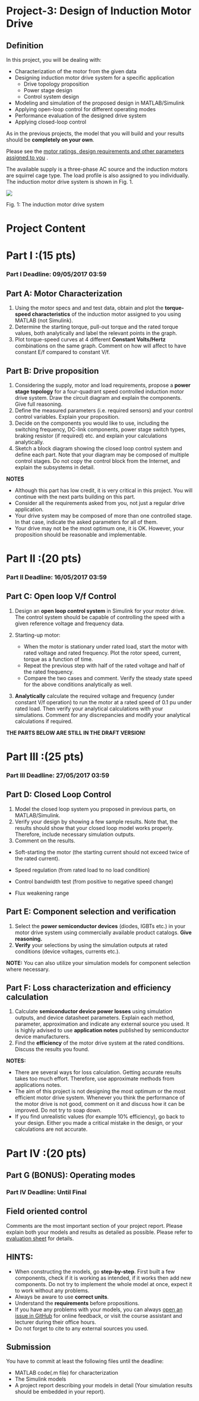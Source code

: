 # Project-3: Design of Induction Motor Drive

## Definition

In this project, you will be dealing with:

* Characterization of the motor from the given data
* Designing induction motor drive system for a specific application
  * Drive topology proposition
  * Power stage design
  * Control system design
* Modeling and simulation of the proposed design in MATLAB/Simulink
* Applying open-loop control for different operating modes
* Performance evaluation of the designed drive system
* Applying closed-loop control

As in the previous projects, the model that you will build and your results should be **completely on your own**.

Please see the [motor ratings, design requirements and other parameters assigned to you](https://github.com/odtu/ee462/blob/master/Project_3/motordata.md) .

The available supply is a three-phase AC source and the induction motors are squirrel cage type. The load profile is also assigned to you individually. The induction motor drive system is shown in Fig. 1.

![](./project3.png)

Fig. 1: The induction motor drive system

# Project Content

# Part I :(15 pts)

### Part I Deadline: 09/05/2017 03:59

## Part A: Motor Characterization

1. Using the motor specs and and test data, obtain and plot the **torque-speed characteristics** of the induction motor assigned to you using MATLAB (not Simulink).
2. Determine the starting torque, pull-out torque and the rated torque values, both analytically and label the relevant points in the graph.
3. Plot torque-speed curves at 4 different **Constant Volts/Hertz** combinations on the same graph. Comment on how will affect to have constant E/f compared to constant V/f.

## Part B: Drive proposition

1. Considering the supply, motor and load requirements, propose a **power stage topology** for a four-quadrant speed controlled induction motor drive system. Draw the circuit diagram and explain the components. Give full reasoning.
2. Define the measured parameters (i.e. required sensors) and your control control variables. Explain your proposition.
3. Decide on the components you would like to use, including the switching frequency, DC-link components, power stage switch types, braking resistor (if required) etc. and explain your calculations analytically.
4. Sketch a block diagram showing the closed loop control system and define each part. Note that your diagram may be composed of multiple control stages. Do not copy the control block from the Internet, and explain the subsystems in detail.

**NOTES**
* Although this part has low credit, it is very critical in this project. You will continue with the next parts building on this part.
* Consider all the requirements asked from you, not just a regular drive application.
* Your drive system may be composed of more than one controlled stage. In that case, indicate the asked parameters for all of them.
* Your drive may not be the most optimum one, it is OK. However, your proposition should be reasonable and implementable.

# Part II :(20 pts)

### Part II Deadline: 16/05/2017 03:59

## Part C: Open loop V/f Control

1. Design an **open loop control system** in Simulink for your motor drive. The control system should be capable of controlling the speed with a given reference voltage and frequency data.

2. Starting-up motor:
    - When the motor is stationary under rated load, start the motor with rated voltage and rated frequency. Plot the rotor speed,  current, torque as a function of time.
    - Repeat the previous step with half of the rated voltage and half of the rated frequency. 
    - Compare the two cases and comment. Verify the steady state speed for the above conditions analytically as well.

3. **Analytically** calculate the required voltage and frequency (under constant V/f operation) to run the motor at a rated speed of 0.1 pu under rated load. Then verify your analytical calculations with your simulations. Comment for any discrepancies and modify your analytical calculations if required.


**THE PARTS BELOW ARE STILL IN THE DRAFT VERSION!**

# Part III :(25 pts)

### Part III Deadline: 27/05/2017 03:59

## Part D: Closed Loop Control

1. Model the closed loop system you proposed in previous parts, on MATLAB/Simulink.
2. Verify your design by showing a few sample results. Note that, the results should show that your closed loop model works properly. Therefore, include necessary simulation outputs.
3. Comment on the results.

* Soft-starting the motor (the starting current should not exceed twice of the rated current).

* Speed regulation (from rated load to no load condition)
* Control bandwidth test (from positive to negative speed change)

* Flux weakening range

## Part E: Component selection and verification

1. Select the **power semiconductor devices** (diodes, IGBTs etc.) in your motor drive system using commercially available product catalogs. **Give reasoning.**
2. **Verify** your selections by using the simulation outputs at rated conditions (device voltages, currents etc.).

**NOTE:** You can also utilize your simulation models for component selection where necessary.  

## Part F: Loss characterization and efficiency calculation

1. Calculate **semiconductor device power losses** using simulation outputs, and device datasheet parameters. Explain each method, parameter, approximation and indicate any external source you used. It is highly advised to use **application notes** published by semiconductor device manufacturers.
2. Find the **efficiency** of the motor drive system at the rated conditions. Discuss the results you found.

**NOTES:**
* There are several ways for loss calculation. Getting accurate results takes too much effort. Therefore, use approximate methods from applications notes.
* The aim of this project is not designing the most optimum or the most efficient motor drive system. Whenever you think the performance of the motor drive is not good, comment on it and discuss how it can be improved. Do not try to soap down.
* If you find unrealistic values (for example 10% efficiency), go back to your design. Either you made a critical mistake in the design, or your calculations are not accurate.

# Part IV :(20 pts)

## Part G (BONUS): Operating modes

### Part IV Deadline: Until Final

## Field oriented control

Comments are the most important section of your project report. Please explain both your models and results as detailed as possible. Please refer to [evaluation sheet](https://github.com/odtu/ee462/blob/master/Project_3/evaluation.md) for details.

## HINTS:

* When constructing the models, go **step-by-step**. First built a few components, check if it is working as intended, if it works then add new components. Do not try to implement the whole model at once, expect it to work without any problems.
* Always be aware to use **correct units**.
* Understand the **requirements** before propositions.
* If you have any problems with your models, you can always [open an issue in GitHub](https://guides.github.com/features/issues/) for online feedback, or visit the course assistant and lecturer during their office hours.
*  Do not forget to cite to any external sources you used.

## Submission

You have to commit at least the following files until the deadline:

- MATLAB code(.m file) for characterization
- The Simulink models
- A project report describing your models in detail (Your simulation results should be embedded in your report).
